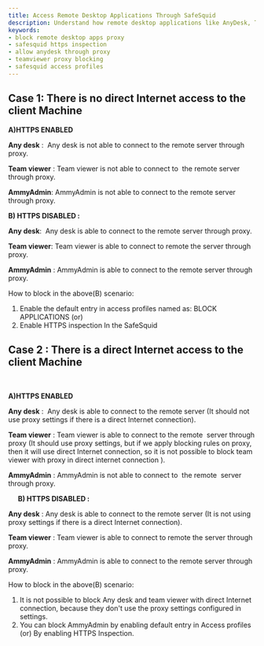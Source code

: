 ```yaml
---
title: Access Remote Desktop Applications Through SafeSquid
description: Understand how remote desktop applications like AnyDesk, TeamViewer, and AmmyAdmin interact with SafeSquid in different network scenarios and how to effectively block or allow access using HTTPS inspection and access profiles.
keywords:
- block remote desktop apps proxy
- safesquid https inspection
- allow anydesk through proxy
- teamviewer proxy blocking
- safesquid access profiles
---
```


## Case 1: There is no direct Internet access to the client Machine
**A)HTTPS ENABLED**

**Any desk** :  Any desk is not able to connect to the remote server through proxy.

**Team viewer** : Team viewer is not able to connect to  the remote server through proxy.

**AmmyAdmin**: AmmyAdmin is not able to connect to the remote server through proxy.


**B) HTTPS DISABLED :**

**Any desk**:  Any desk is able to connect to the remote server through proxy.

**Team viewer**: Team viewer is able to connect to remote the server through proxy.

**AmmyAdmin** : AmmyAdmin is able to connect to the remote server through proxy.

How to block in the above(B) scenario:
1. Enable the default entry in access profiles named as: BLOCK APPLICATIONS (or)
2. Enable HTTPS inspection In the SafeSquid

## **Case 2 : There is a direct Internet access to the client Machine**
    

**A)HTTPS ENABLED**

**Any desk** :  Any desk is able to connect to the remote server (It should not use proxy settings if there is a direct Internet connection).

**Team viewer** : Team viewer is able to connect to the remote  server through proxy (It should use proxy settings, but if we apply blocking rules on proxy, then it will use direct Internet connection, so it is not possible to block team viewer with proxy in direct internet connection ).

**AmmyAdmin** : AmmyAdmin is not able to connect to  the remote  server through proxy.

    
**B) HTTPS DISABLED :**

**Any desk** : Any desk is able to connect to the remote server (It is not using proxy settings if there is a direct Internet connection).

**Team viewer** : Team viewer is able to connect to remote the server through proxy.

**AmmyAdmin** : AmmyAdmin is able to connect to the remote server through proxy.

How to block in the above(B) scenario:
1. It is not possible to block Any desk and team viewer with direct Internet connection, because they don't use the proxy settings configured in settings.
2. You can block AmmyAdmin by enabling default entry in Access profiles (or) By enabling HTTPS Inspection.
